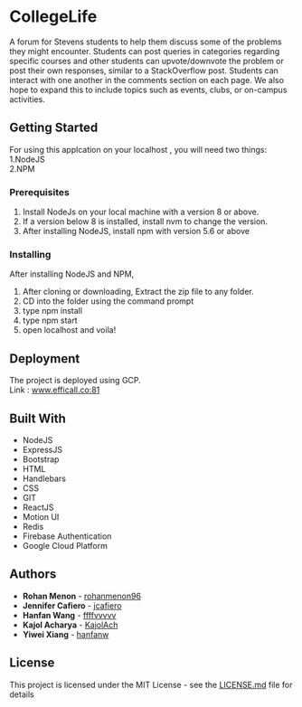 # CollegeLife

A forum for Stevens students to help them discuss some of the problems they might encounter. Students can post queries in
categories regarding specific courses and other students can upvote/downvote the problem or post their own responses, similar to a StackOverflow post. Students can interact with one another in the comments section on each page. We also hope to expand this to include topics such as events, clubs, or on-campus activities.

## Getting Started

For using this applcation on your localhost , you will need two things: </br>
1.NodeJS<br/>
2.NPM

### Prerequisites

1. Install NodeJs on your local machine with a version 8 or above.
2. If a version below 8 is installed, install nvm to change the version.
3. After installing NodeJS, install npm with version 5.6 or above

### Installing

After installing NodeJS and NPM,
1. After cloning or downloading, Extract the zip file to any folder.
2. CD into the folder using the command prompt
3. type npm install
4. type npm start
5. open localhost and voila!

## Deployment

The project is deployed using GCP. <br/>
Link : www.efficall.co:81


## Built With

* NodeJS
* ExpressJS
* Bootstrap
* HTML
* Handlebars
* CSS
* GIT
* ReactJS
* Motion UI
* Redis
* Firebase Authentication
* Google Cloud Platform

## Authors

* **Rohan Menon** - [rohanmenon96](https://github.com/rohanmenon96)
* **Jennifer Cafiero** - [jcafiero](https://github.com/jcafiero)
* **Hanfan Wang** - [ffffvvvvv](https://github.com/ffffvvvvv)
* **Kajol Acharya** - [KajolAch](https://github.com/KajolAch)
* **Yiwei Xiang** - [hanfanw](https://github.com/hanfanw)

## License

This project is licensed under the MIT License - see the [LICENSE.md](LICENSE.md) file for details
